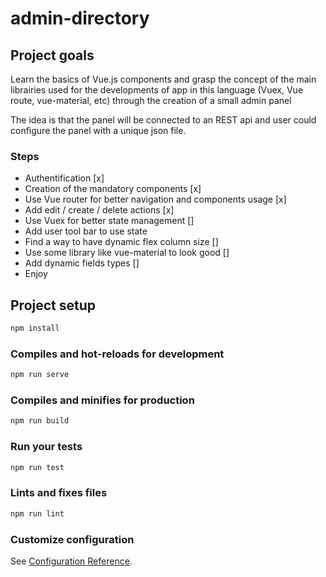 # admin-directory

## Project goals

Learn the basics of Vue.js components and grasp the concept of the main librairies used for the developments of app in this language (Vuex, Vue route, vue-material, etc) through the creation of a small admin panel

The idea is that the panel will be connected to an REST api and user could configure the panel with a unique json file.

### Steps

- Authentification [x]
- Creation of the mandatory components [x]
- Use Vue router for better navigation and components usage [x]
- Add edit / create / delete actions [x]
- Use Vuex for better state management []
- Add user tool bar to use state
- Find a way to have dynamic flex column size []
- Use some library like vue-material to look good []
- Add dynamic fields types []
- Enjoy

## Project setup

```sh
npm install
```

### Compiles and hot-reloads for development

```sh
npm run serve
```

### Compiles and minifies for production

```sh
npm run build
```

### Run your tests

```sh
npm run test
```

### Lints and fixes files

```sh
npm run lint
```

### Customize configuration

See [Configuration Reference](https://cli.vuejs.org/config/).

